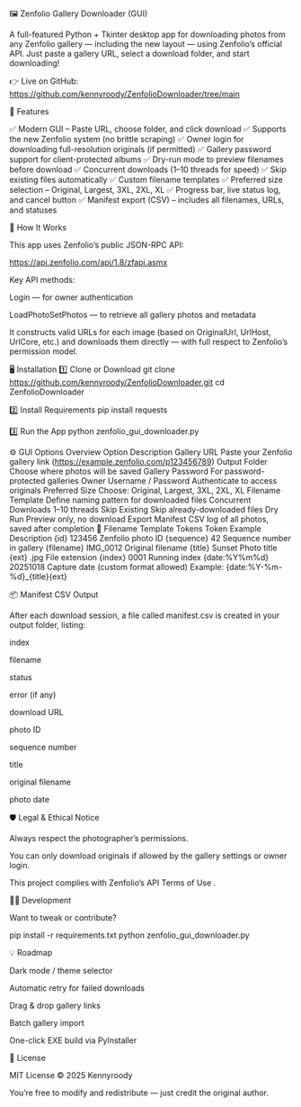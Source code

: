 🖼️ Zenfolio Gallery Downloader (GUI)

A full-featured Python + Tkinter desktop app for downloading photos from any Zenfolio gallery — including the new layout — using Zenfolio’s official API.
Just paste a gallery URL, select a download folder, and start downloading!

👉 Live on GitHub: https://github.com/kennyroody/ZenfolioDownloader/tree/main

🚀 Features

✅ Modern GUI – Paste URL, choose folder, and click download
✅ Supports the new Zenfolio system (no brittle scraping)
✅ Owner login for downloading full-resolution originals (if permitted)
✅ Gallery password support for client-protected albums
✅ Dry-run mode to preview filenames before download
✅ Concurrent downloads (1–10 threads for speed)
✅ Skip existing files automatically
✅ Custom filename templates
✅ Preferred size selection – Original, Largest, 3XL, 2XL, XL
✅ Progress bar, live status log, and cancel button
✅ Manifest export (CSV) – includes all filenames, URLs, and statuses

🧠 How It Works

This app uses Zenfolio’s public JSON-RPC API:

https://api.zenfolio.com/api/1.8/zfapi.asmx


Key API methods:

Login — for owner authentication

LoadPhotoSetPhotos — to retrieve all gallery photos and metadata

It constructs valid URLs for each image (based on OriginalUrl, UrlHost, UrlCore, etc.)
and downloads them directly — with full respect to Zenfolio’s permission model.

🖥️ Installation
1️⃣ Clone or Download
git clone https://github.com/kennyroody/ZenfolioDownloader.git
cd ZenfolioDownloader

2️⃣ Install Requirements
pip install requests

3️⃣ Run the App
python zenfolio_gui_downloader.py

⚙️ GUI Options Overview
Option	Description
Gallery URL	Paste your Zenfolio gallery link (https://example.zenfolio.com/p123456789)
Output Folder	Choose where photos will be saved
Gallery Password	For password-protected galleries
Owner Username / Password	Authenticate to access originals
Preferred Size	Choose: Original, Largest, 3XL, 2XL, XL
Filename Template	Define naming pattern for downloaded files
Concurrent Downloads	1–10 threads
Skip Existing	Skip already-downloaded files
Dry Run	Preview only, no download
Export Manifest	CSV log of all photos, saved after completion
🧩 Filename Template Tokens
Token	Example	Description
{id}	123456	Zenfolio photo ID
{sequence}	42	Sequence number in gallery
{filename}	IMG_0012	Original filename
{title}	Sunset	Photo title
{ext}	.jpg	File extension
{index}	0001	Running index
{date:%Y%m%d}	20251018	Capture date (custom format allowed)
Example:
{date:%Y-%m-%d}_{title}{ext}

📦 Manifest CSV Output

After each download session, a file called manifest.csv is created in your output folder, listing:

index

filename

status

error (if any)

download URL

photo ID

sequence number

title

original filename

photo date

🛡️ Legal & Ethical Notice

Always respect the photographer’s permissions.

You can only download originals if allowed by the gallery settings or owner login.

This project complies with Zenfolio’s API Terms of Use
.

🧑‍💻 Development

Want to tweak or contribute?

pip install -r requirements.txt
python zenfolio_gui_downloader.py

💡 Roadmap

 Dark mode / theme selector

 Automatic retry for failed downloads

 Drag & drop gallery links

 Batch gallery import

 One-click EXE build via PyInstaller

🧾 License

MIT License © 2025 Kennyroody

You’re free to modify and redistribute — just credit the original author.
